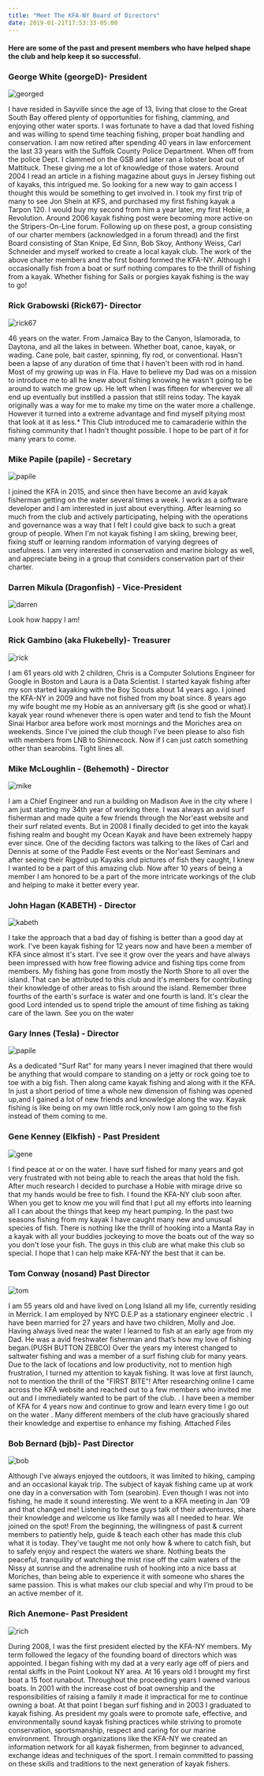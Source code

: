 ```yaml
---
title: "Meet The KFA-NY Board of Directors"
date: 2019-01-21T17:53:33-05:00
---
```

#### Here are some of the past and present members who have helped shape the club and help keep it so successful.


### George White (georgeD)- President
![georged](/images/bod/georged.jpg)

I have resided in Sayville since the age of 13, living that close to the Great South Bay offered plenty of opportunities for fishing, clamming, and enjoying other water sports. I was fortunate to have a dad that loved fishing and was willing to spend time teaching fishing, proper boat handling and conservation. I am now retired after spending 40 years in law enforcement the last 33 years with the Suffolk County Police Department. When off from the police Dept. I clammed on the GSB and later ran a lobster boat out of Mattituck. These giving me a lot of knowledge of those waters. Around 2004 I read an article in a fishing magazine about guys in Jersey fishing out of kayaks, this intrigued me. So looking for a new way to gain access I thought this would be something to get involved in. I took my first trip of many to see Jon Shein at KFS, and purchased my first fishing kayak a Tarpon 120. I would buy my second from him a year later, my first Hobie, a Revolution. Around 2006 kayak fishing post were becoming more active on the Stripers-On-Line forum. Following up on these post, a group consisting of our charter members (acknowledged in a forum thread) and the first Board consisting of Stan Knipe, Ed Sinn, Bob Skoy, Anthony Weiss, Carl Schneider and myself worked to create a local kayak club. The work of the above charter members and the first board formed the KFA-NY. Although I occasionally fish from a boat or surf nothing compares to the thrill of fishing from a kayak. Whether fishing for Sails or porgies kayak fishing is the way to go!

### Rick Grabowski (Rick67)- Director
![rick67](/images/bod/rick67.jpg)

46 years on the water. From Jamaica Bay to the Canyon, Islamorada, to Daytona, and all the lakes in between. Whether boat, canoe, kayak, or wading. Cane pole, bait caster, spinning, fly rod, or conventional. Hasn't been a lapse of any duration of time that I haven't been with rod in hand. Most of my growing up was in Fla. Have to believe my Dad was on a mission to introduce me to all he knew about fishing knowing he wasn't going to be around to watch me grow up. He left when I was fifteen for wherever we all end up eventually but instilled a passion that still reins today. The kayak originally was a way for me to make my time on the water more a challenge. However it turned into a extreme advantage and find myself pitying most that look at it as less.* This Club introduced me to camaraderie within the fishing community that I hadn't thought possible. I hope to be part of it for many years to come. 

### Mike Papile (papile) - Secretary
![papile](/images/bod/papile.jpg)

I joined the KFA in 2015, and since then have become an avid kayak fisherman getting on the water several times a week. I work as a software developer and I am interested in just about everything. After learning so much from the club and actively participating, helping with the operations and governance was a way that I felt I could give back to such a great group of people. When I'm not kayak fishing I am skiing, brewing beer, fixing stuff or learning random information of varying degrees of usefulness. I am very interested in conservation and marine biology as well, and appreciate being in a group that considers conservation part of their charter.

### Darren Mikula (Dragonfish) - Vice-President
![darren](/images/bod/darren.jpg)

Look how happy I am!

### Rick Gambino (aka Flukebelly)- Treasurer 
![rick](/images/bod/rick.jpg)

I am 61 years old with 2 children, Chris is a Computer Solutions Engineer for Google in Boston and Laura is a Data Scientist. I started kayak fishing after my son started kayaking with the Boy Scouts about 14 years ago. I joined the KFA-NY in 2009 and have not fished from my boat since. 8 years ago my wife bought me my Hobie as an anniversary gift (is she good or what).I kayak year round whenever there is open water and tend to fish the Mount Sinai Harbor area before work most mornings and the Moriches area on weekends. Since I've joined the club though I've been please to also fish with members from LNB to Shinnecock. Now if I can just catch something other than searobins. Tight lines all.

### Mike McLoughlin - (Behemoth) - Director
![mike](/images/bod/mikem.jpg)

I am a Chief Engineer and run a building on Madison Ave in the city where I am just starting my 34th year of working there. I was always an avid surf fisherman and made quite a few friends through the Nor'east website and their surf related events. But in 2008 I finally decided to get into the kayak fishing realm and bought my Ocean Kayak and have been extremely happy ever since. One of the deciding factors was talking to the likes of Carl and Dennis at some of the Paddle Fest events or the Nor'east Seminars and after seeing their Rigged up Kayaks and pictures of fish they caught, I knew I wanted to be a part of this amazing club. Now after 10 years of being a member I am honored to be a part of the more intricate workings of the club and helping to make it better every year. 

### John Hagan (KABETH) - Director
![kabeth](/images/bod/kabeth.jpg)

I take the approach that a bad day of fishing is better than a good day at work. I've been kayak fishing for 12 years now and have been a member of KFA since almost it's start. I've see it grow over the years and have always been impressed with how free flowing advice and fishing tips come from members. My fishing has gone from mostly the North Shore to all over the island. That can be attributed to this club and it's members for contributing their knowledge of other areas to fish around the island. Remember three fourths of the earth's surface is water and one fourth is land. It's clear the good Lord intended us to spend triple the amount of time fishing as taking care of the lawn. See you on the water

### Gary Innes (Tesla) - Director
![papile](/images/bod/gary.jpg)

As a dedicated "Surf Rat" for many years I never imagined that there would be anything that would compare to standing on a jetty or rock going toe to toe with a big fish. Then along came kayak fishing and along with it the KFA. In just a short period of time a whole new dimension of fishing was opened up,and I gained a lot of new friends and knowledge along the way. Kayak fishing is like being on my own little rock,only now I am going to the fish instead of them coming to me.

### Gene Kenney (Elkfish) - Past President 
![gene](/images/bod/gene.jpg)

I find peace at or on the water. I have surf fished for many years and got very frustrated with not being able to reach the areas that hold the fish. After much research I decided to purchase a Hobie with mirage drive so that my hands would be free to fish. I found the KFA-NY club soon after. When you get to know me you will find that I put all my efforts into learning all I can about the things that keep my heart pumping. In the past two seasons fishing from my kayak I have caught many new and unusual species of fish. There is nothing like the thrill of hooking into a Manta Ray in a kayak with all your buddies jockeying to move the boats out of the way so you don't lose your fish. The guys in this club are what make this club so special. I hope that I can help make KFA-NY the best that it can be.

###  Tom Conway (nosand) Past Director
![tom](/images/bod/tom.jpg)

I am 55 years old and have lived on Long Island all my life, currently residing in Merrick. I am employed by NYC D.E.P as a stationary engineer electric . I have been married for 27 years and have two children, Molly and Joe. Having always lived near the water I learned to fish at an early age from my Dad. He was a avid freshwater fisherman and that’s how my love of fishing began.(PUSH BUTTON ZEBCO) Over the years my interest changed to saltwater fishing and was a member of a surf fishing club for many years. Due to the lack of locations and low productivity, not to mention high frustration, I turned my attention to kayak fishing. It was love at first launch, not to mention the thrill of the "FIRST BITE”! After researching online I came across the KFA website and reached out to a few members who invited me out and I immediately wanted to be part of the club. . I have been a member of KFA for 4 years now and continue to grow and learn every time I go out on the water . Many different members of the club have graciously shared their knowledge and expertise to enhance my fishing.
Attached Files

###  Bob Bernard (bjb)- Past Director 
![bob](/images/bod/bob.jpg)

Although I've always enjoyed the outdoors, it was limited to hiking, camping and an occasional kayak trip. The subject of kayak fishing came up at work one day in a conversation with Tom (searobin). Even though I was not into fishing, he made it sound interesting. We went to a KFA meeting in Jan ‘09 and that changed me! Listening to these guys talk of their adventures, share their knowledge and welcome us like family was all I needed to hear. We joined on the spot! From the beginning, the willingness of past & current members to patiently help, guide & teach each other has made this club what it is today. They've taught me not only how & where to catch fish, but to safely enjoy and respect the waters we share. Nothing beats the peaceful, tranquility of watching the mist rise off the calm waters of the Nissy at sunrise and the adrenaline rush of hooking into a nice bass at Moriches, than being able to experience it with someone who shares the same passion. This is what makes our club special and why I’m proud to be an active member of it.

### Rich Anemone- Past President 
![rich](/images/bod/richboard.jpg)

During 2008, I was the first president elected by the KFA-NY members. My term followed the legacy of the founding board of directors which was appointed. I began fishing with my dad at a very early age off of piers and rental skiffs in the Point Lookout NY area. At 16 years old I brought my first boat a 15 foot runabout. Throughout the proceeding years I owned various boats. In 2001 with the increase cost of boat ownership and the responsibilities of raising a family it made it impractical for me to continue owning a boat. At that point I began surf fishing and in 2003 I graduated to kayak fishing. As president my goals were to promote safe, effective, and environmentally sound kayak fishing practices while striving to promote conservation, sportsmanship, respect and caring for our marine environment. Through organizations like the KFA-NY we created an information network for all kayak fishermen, from beginner to advanced, exchange ideas and techniques of the sport. I remain committed to passing on these skills and traditions to the next generation of kayak fishers.